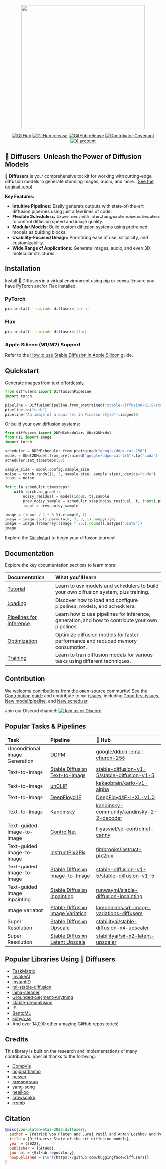 <p align="center">
    <br>
    <img src="https://raw.githubusercontent.com/huggingface/diffusers/main/docs/source/en/imgs/diffusers_library.jpg" width="400"/>
    <br>
<p>

<p align="center">
    <a href="https://github.com/huggingface/diffusers/blob/main/LICENSE"><img alt="GitHub" src="https://img.shields.io/github/license/huggingface/datasets.svg?color=blue"></a>
    <a href="https://github.com/huggingface/diffusers/releases"><img alt="GitHub release" src="https://img.shields.io/github/release/huggingface/diffusers.svg"></a>
    <a href="https://pepy.tech/project/diffusers"><img alt="GitHub release" src="https://static.pepy.tech/badge/diffusers/month"></a>
    <a href="CODE_OF_CONDUCT.md"><img alt="Contributor Covenant" src="https://img.shields.io/badge/Contributor%20Covenant-2.1-4baaaa.svg"></a>
    <a href="https://twitter.com/diffuserslib"><img alt="X account" src="https://img.shields.io/twitter/url/https/twitter.com/diffuserslib.svg?style=social&label=Follow%20%40diffuserslib"></a>
</p>

## 🤗 Diffusers: Unleash the Power of Diffusion Models

**🤗 Diffusers** is your comprehensive toolkit for working with cutting-edge diffusion models to generate stunning images, audio, and more. ([See the original repo](https://github.com/huggingface/diffusers))

**Key Features:**

*   **Intuitive Pipelines:** Easily generate outputs with state-of-the-art diffusion pipelines using just a few lines of code.
*   **Flexible Schedulers:** Experiment with interchangeable noise schedulers to control diffusion speed and image quality.
*   **Modular Models:** Build custom diffusion systems using pretrained models as building blocks.
*   **Usability-Focused Design:** Prioritizing ease of use, simplicity, and customizability.
*   **Wide Range of Applications:** Generate images, audio, and even 3D molecular structures.

## Installation

Install 🤗 Diffusers in a virtual environment using pip or conda.  Ensure you have PyTorch and/or Flax installed.

### PyTorch

```bash
pip install --upgrade diffusers[torch]
```

### Flax

```bash
pip install --upgrade diffusers[flax]
```

### Apple Silicon (M1/M2) Support

Refer to the [How to use Stable Diffusion in Apple Silicon](https://huggingface.co/docs/diffusers/optimization/mps) guide.

## Quickstart

Generate images from text effortlessly:

```python
from diffusers import DiffusionPipeline
import torch

pipeline = DiffusionPipeline.from_pretrained("stable-diffusion-v1-5/stable-diffusion-v1-5", torch_dtype=torch.float16)
pipeline.to("cuda")
pipeline("An image of a squirrel in Picasso style").images[0]
```

Or build your own diffusion systems:

```python
from diffusers import DDPMScheduler, UNet2DModel
from PIL import Image
import torch

scheduler = DDPMScheduler.from_pretrained("google/ddpm-cat-256")
model = UNet2DModel.from_pretrained("google/ddpm-cat-256").to("cuda")
scheduler.set_timesteps(50)

sample_size = model.config.sample_size
noise = torch.randn((1, 3, sample_size, sample_size), device="cuda")
input = noise

for t in scheduler.timesteps:
    with torch.no_grad():
        noisy_residual = model(input, t).sample
        prev_noisy_sample = scheduler.step(noisy_residual, t, input).prev_sample
        input = prev_noisy_sample

image = (input / 2 + 0.5).clamp(0, 1)
image = image.cpu().permute(0, 2, 3, 1).numpy()[0]
image = Image.fromarray((image * 255).round().astype("uint8"))
image
```

Explore the [Quickstart](https://huggingface.co/docs/diffusers/quicktour) to begin your diffusion journey!

## Documentation

Explore the key documentation sections to learn more:

| Documentation                                                  | What you'll learn                                                                                                                                            |
| :------------------------------------------------------------- | :----------------------------------------------------------------------------------------------------------------------------------------------------------- |
| [Tutorial](https://huggingface.co/docs/diffusers/tutorials/tutorial_overview)                            | Learn to use models and schedulers to build your own diffusion system, plus training.                                           |
| [Loading](https://huggingface.co/docs/diffusers/using-diffusers/loading)                             | Discover how to load and configure pipelines, models, and schedulers.                                                           |
| [Pipelines for Inference](https://huggingface.co/docs/diffusers/using-diffusers/overview_techniques) | Learn how to use pipelines for inference, generation, and how to contribute your own pipelines.                                    |
| [Optimization](https://huggingface.co/docs/diffusers/optimization/fp16)                          | Optimize diffusion models for faster performance and reduced memory consumption.                                                  |
| [Training](https://huggingface.co/docs/diffusers/training/overview) | Learn to train diffusion models for various tasks using different techniques.                                                                             |

## Contribution

We welcome contributions from the open-source community!  See the [Contribution guide](https://github.com/huggingface/diffusers/blob/main/CONTRIBUTING.md) and contribute to our [issues](https://github.com/huggingface/diffusers/issues), including [Good first issues](https://github.com/huggingface/diffusers/issues?q=is%3Aopen+is%3Aissue+label%3A%22good+first+issue%22), [New model/pipeline](https://github.com/huggingface/diffusers/issues?q=is%3Aopen+is%3Aissue+label%3A%22New+pipeline%2Fmodel%22), and [New scheduler](https://github.com/huggingface/diffusers/issues?q=is%3Aopen+is%3Aissue+label%3A%22New+scheduler%22).

Join our Discord channel: <a href="https://discord.gg/G7tWnz98XR"><img alt="Join us on Discord" src="https://img.shields.io/discord/823813159592001537?color=5865F2&logo=discord&logoColor=white"></a>

## Popular Tasks & Pipelines

| Task                            | Pipeline                                                                                                           | 🤗 Hub                                                                                                            |
| :------------------------------ | :----------------------------------------------------------------------------------------------------------------- | :----------------------------------------------------------------------------------------------------------------- |
| Unconditional Image Generation  | [DDPM](https://huggingface.co/docs/diffusers/api/pipelines/ddpm)                                                  | [google/ddpm-ema-church-256](https://huggingface.co/google/ddpm-ema-church-256)                                |
| Text-to-Image                   | [Stable Diffusion Text-to-Image](https://huggingface.co/docs/diffusers/api/pipelines/stable_diffusion/text2img) | [stable-diffusion-v1-5/stable-diffusion-v1-5](https://huggingface.co/stable-diffusion-v1-5/stable-diffusion-v1-5) |
| Text-to-Image                   | [unCLIP](https://huggingface.co/docs/diffusers/api/pipelines/unclip)                                               | [kakaobrain/karlo-v1-alpha](https://huggingface.co/kakaobrain/karlo-v1-alpha)                                  |
| Text-to-Image                   | [DeepFloyd IF](https://huggingface.co/docs/diffusers/api/pipelines/deepfloyd_if)                                    | [DeepFloyd/IF-I-XL-v1.0](https://huggingface.co/DeepFloyd/IF-I-XL-v1.0)                                          |
| Text-to-Image                   | [Kandinsky](https://huggingface.co/docs/diffusers/api/pipelines/kandinsky)                                         | [kandinsky-community/kandinsky-2-2-decoder](https://huggingface.co/kandinsky-community/kandinsky-2-2-decoder)      |
| Text-guided Image-to-Image      | [ControlNet](https://huggingface.co/docs/diffusers/api/pipelines/controlnet)                                        | [lllyasviel/sd-controlnet-canny](https://huggingface.co/lllyasviel/sd-controlnet-canny)                         |
| Text-guided Image-to-Image      | [InstructPix2Pix](https://huggingface.co/docs/diffusers/api/pipelines/pix2pix)                                     | [timbrooks/instruct-pix2pix](https://huggingface.co/timbrooks/instruct-pix2pix)                                   |
| Text-guided Image-to-Image      | [Stable Diffusion Image-to-Image](https://huggingface.co/docs/diffusers/api/pipelines/stable_diffusion/img2img)  | [stable-diffusion-v1-5/stable-diffusion-v1-5](https://huggingface.co/stable-diffusion-v1-5/stable-diffusion-v1-5) |
| Text-guided Image Inpainting  | [Stable Diffusion Inpainting](https://huggingface.co/docs/diffusers/api/pipelines/stable_diffusion/inpaint)         | [runwayml/stable-diffusion-inpainting](https://huggingface.co/runwayml/stable-diffusion-inpainting)            |
| Image Variation                 | [Stable Diffusion Image Variation](https://huggingface.co/docs/diffusers/api/pipelines/stable_diffusion/image_variation) | [lambdalabs/sd-image-variations-diffusers](https://huggingface.co/lambdalabs/sd-image-variations-diffusers)      |
| Super Resolution                | [Stable Diffusion Upscale](https://huggingface.co/docs/diffusers/api/pipelines/stable_diffusion/upscale)             | [stabilityai/stable-diffusion-x4-upscaler](https://huggingface.co/stabilityai/stable-diffusion-x4-upscaler)     |
| Super Resolution                | [Stable Diffusion Latent Upscale](https://huggingface.co/docs/diffusers/api/pipelines/stable_diffusion/latent_upscale) | [stabilityai/sd-x2-latent-upscaler](https://huggingface.co/stabilityai/sd-x2-latent-upscaler)                     |

## Popular Libraries Using 🤗 Diffusers

*   [TaskMatrix](https://github.com/microsoft/TaskMatrix)
*   [InvokeAI](https://github.com/invoke-ai/InvokeAI)
*   [InstantID](https://github.com/InstantID/InstantID)
*   [ml-stable-diffusion](https://github.com/apple/ml-stable-diffusion)
*   [lama-cleaner](https://github.com/Sanster/lama-cleaner)
*   [Grounded-Segment-Anything](https://github.com/IDEA-Research/Grounded-Segment-Anything)
*   [stable-dreamfusion](https://github.com/ashawkey/stable-dreamfusion)
*   [IF](https://github.com/deep-floyd/IF)
*   [BentoML](https://github.com/bentoml/BentoML)
*   [kohya_ss](https://github.com/bmaltais/kohya_ss)
*   And over 14,000 other amazing GitHub repositories!

## Credits

This library is built on the research and implementations of many contributors. Special thanks to the following:

*   [CompVis](https://github.com/CompVis/latent-diffusion)
*   [hojonathanho](https://github.com/hojonathanho/diffusion)
*   [pesser](https://github.com/pesser/pytorch_diffusion)
*   [ermongroup](https://github.com/ermongroup/ddim)
*   [yang-song](https://github.com/yang-song/score_sde_pytorch)
*   [heejkoo](https://github.com/heejkoo/Awesome-Diffusion-Models)
*   [crowsonkb](https://github.com/crowsonkb/)
*   [rromb](https://github.com/rromb/)

## Citation

```bibtex
@misc{von-platen-etal-2022-diffusers,
  author = {Patrick von Platen and Suraj Patil and Anton Lozhkov and Pedro Cuenca and Nathan Lambert and Kashif Rasul and Mishig Davaadorj and Dhruv Nair and Sayak Paul and William Berman and Yiyi Xu and Steven Liu and Thomas Wolf},
  title = {Diffusers: State-of-the-art diffusion models},
  year = {2022},
  publisher = {GitHub},
  journal = {GitHub repository},
  howpublished = {\url{https://github.com/huggingface/diffusers}}
}
```